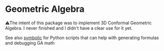 # Geometric Algebra

⚠️The intent of this package was to implement 3D Conformal Geometric Algebra.
I never finished and I didn't have a clear use for it yet.

See also [symbolic](../symbolic/README.md) for Python scripts that can help
with generating formulas and debugging GA math